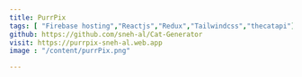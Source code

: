 ```yaml
---
title: PurrPix
tags: [ "Firebase hosting","Reactjs","Redux","Tailwindcss","thecatapi"]
github: https://github.com/sneh-al/Cat-Generator
visit: https://purrpix-sneh-al.web.app
image : "/content/purrPix.png"

---
```

